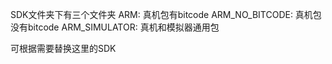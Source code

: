 SDK文件夹下有三个文件夹
ARM: 真机包有bitcode
ARM_NO_BITCODE: 真机包没有bitcode
ARM_SIMULATOR: 真机和模拟器通用包

可根据需要替换这里的SDK
